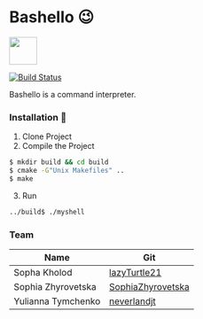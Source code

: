 # Bashello :wink:

<img src="https://encrypted-tbn0.gstatic.com/images?q=tbn%3AANd9GcTfvyTB8ApeXft-oHeVBjouNNozH1bF05IjJU5AT0Q-j3wb91kZ " height="50px">

[![Build Status](https://travis-ci.org/joemccann/dillinger.svg?branch=master)](https://travis-ci.org/joemccann/dillinger)

Bashello is a command interpreter.

### Installation :hammer:

1. Clone Project 
2. Compile the Project
```sh
$ mkdir build && cd build
$ cmake -G"Unix Makefiles" ..
$ make
```
3. Run 
```sh
../build$ ./myshell
```




### Team

| Name | Git |
| ------ | ------ |
| Sopha Kholod | [lazyTurtle21](https://github.com/lazyTurtle21)|
| Sophia Zhyrovetska | [SophiaZhyrovetska](https://github.com/SophiaZhyrovetska) |
| Yulianna Tymchenko | [neverlandjt](https://github.com/neverlandjt)|
